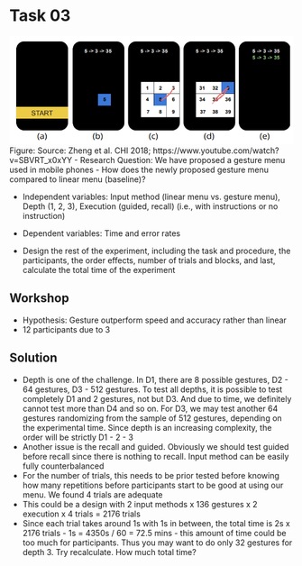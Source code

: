 # Task 03
<img src = "../images/workshop3.png" width=800>
Figure: Source: Zheng et al. CHI 2018;
https://www.youtube.com/watch?v=SBVRT_x0xYY
- Research Question: We have proposed a gesture menu used in mobile phones - How does the newly proposed gesture menu compared to linear menu (baseline)?

- Independent variables: Input method (linear menu vs. gesture menu), Depth (1, 2, 3), Execution (guided, recall) (i.e., with instructions or no instruction)

- Dependent variables: Time and error rates

- Design the rest of the experiment, including the task and procedure, the participants, the order effects, number of trials and blocks, and last, calculate the total time of the experiment


## Workshop
- Hypothesis: Gesture outperform speed and accuracy rather than linear
- 12 participants due to 3    

## Solution
- Depth is one of the challenge.  In D1, there are 8 possible gestures, D2 - 64 gestures, D3 - 512 gestures. To test all depths, it is possible to test completely D1 and 2 gestures, not but D3. And due to time, we definitely cannot test more than D4 and so on. For D3, we may test another 64 gestures randomizing from the sample of 512 gestures, depending on the experimental time. Since depth is an increasing complexity, the order will be strictly D1 - 2 - 3
- Another issue is the recall and guided. Obviously we should test guided before recall since there is nothing to recall. Input method can be easily fully counterbalanced
- For the number of trials, this needs to be prior tested before knowing how many repetitions before participants start to be good at using our menu. We found 4 trials are adequate
- This could be a design with 2 input methods x 136 gestures x 2 execution x 4 trials = 2176 trials
- Since each trial takes around 1s with 1s in between, the total time is 2s x 2176 trials - 1s = 4350s / 60 = 72.5 mins - this amount of time could be too much for participants. Thus you may want to do only 32 gestures for depth 3. Try recalculate. How much total time?